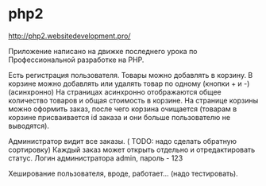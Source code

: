 # php2

http://php2.websitedevelopment.pro/

Приложение написано на движке последнего урока по Профессиональной разработке на PHP.

Есть регистрация пользователя.
Товары можно добавлять в корзину.
В корзине можно добавлять или удалять товар по одному (кнопки + и -) (асинхронно)
На страницах асинхронно отображаются общее количество товаров и общая стоимость в корзине.
На странице корзины можно оформить заказ, после чего корзина очищается (товарам в корзине присваивается id заказа и они больше пользователю не выводятся).

Администратор видит все заказы. ( TODO: надо сделать обратную сортировку)
Каждый заказ может открыть отдельно и отредактировать статус.
Логин администратора admin, пароль - 123

Хеширование пользователя, вроде, работает... (надо тестировать).
